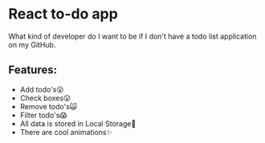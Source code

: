 # React to-do app

What kind of developer do I want to be if I don't have a todo list application on my GitHub.

## Features:

-   Add todo's😮
-   Check boxes😲
-   Remove todo's🙀
-   Filter todo's😱
-   All data is stored in Local Storage🤯
-   There are cool animations✨
